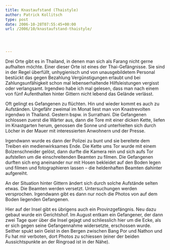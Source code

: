 ```yaml
---
title: Knastaufstand (Thaistyle)
author: Patrick Kollitsch
type: post
date: 2006-10-28T07:55:45+00:00
url: /2006/10/knastaufstand-thaistyle/




---
```

Drei Orte gibt es in Thailand, in denen man sich als Farang nicht gerne aufhalten möchte. Einer dieser Orte ist eines der Thai-Gefängnisse. Sie sind in der Regel überfüllt, unhygienisch und von unausgebildetem Personal bestückt das gegen Bezahlung Vergünstigungen erlaubt und bei Zahlungsunfähigkeit schon mal lebenserhaltende Hilfsleistungen vergisst oder verlangsamt. Irgendwo habe ich mal gelesen, dass man nach einem von fünf Aufenthalten hinter Gittern nicht lebend das Gelände verlässt.

Oft gelingt es Gefangenen zu flüchten. Hin und wieder kommt es auch zu Aufständen. Ungefähr zweimal im Monat liest man von Knastrevolten irgendwo in Thailand. Gestern bspw. in Surrathani. Die Gefangenen schlossen zuerst die Wärter aus, dann die Tore mit einer dicken Kette, liefen im Knastgarten herum, genossen die Sonne und unterhielten sich durch Löcher in der Mauer mit interessierten Anwohnern und der Presse. 

Irgendwann wurde es dann der Polizei zu bunt und sie bereitete dem Treiben ein medienwirksames Ende. Die Kette ums Tor wurde mit einem Bolzenschneider gelöst, dann durfte die Kamera rein und sich aufs Tor aufstellen um die einschreitenden Beamten zu filmen. Die Gefangenen durften sich eng aneinander nur mit Hosen bekleidet auf den Boden legen und filmen und fotographieren lassen &#8211; die heldenhaften Beamten dahinter aufgereiht. 

An der Situation hinter Gittern ändert sich durch solche Aufstände selten etwas. Die Beamten werden versetzt. Untersuchungen werden versprochen. Irgendwann gibt es dann nur noch die Photos von auf dem Boden liegenden Gefangenen.

Hier auf der Insel gibt es übrigens auch ein Provinzgefängnis. Neu dazu gebaut wurde ein Gerichtshof. Im August entkam ein Gefangener, der dann zwei Tage quer über die Insel gejagt und schliesslich hier um die Ecke, als er sich gegen seine Gefangennahme widersetzte, erschossen wurde. Seither spukt sein Geist in den Bergen zwischen Bang Por und Nathon und Fu hat mir verboten, dort Photos zu schiessen (einer der beiden Aussichtspunkte an der Ringroad ist in der Nähe).